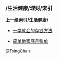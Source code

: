 ### /生活健康/理财/索引


**[上一级索引/生活健康/](/生活健康/)**

- [一学就会的存钱方法](/生活健康/理财/一学就会的存钱方法)

- [简单做家庭月账单](/生活健康/理财/简单做家庭月账单)


<font size=2 color='grey'> [@TsingChan](https://github.com/tsingchan) </font>

